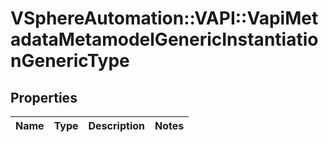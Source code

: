 # VSphereAutomation::VAPI::VapiMetadataMetamodelGenericInstantiationGenericType

## Properties
Name | Type | Description | Notes
------------ | ------------- | ------------- | -------------


